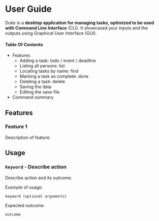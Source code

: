 # User Guide

Duke is a **desktop application for managing tasks, optimized to be used with Command Line Interface** (CLI). It showcased your inputs and the outputs using Graphical User Interface (GUI).

#### Table Of Contents

- Features
    - Adding a task: todo / event / deadline
    - Listing all persons: list
    - Locating tasks by name: find
    - Marking a task as complete: done
    - Deleting a task: delete
    - Saving the data
    - Editing the save file
- Command summary

## Features


### Feature 1 
Description of feature.

## Usage

### `Keyword` - Describe action

Describe action and its outcome.

Example of usage: 

`keyword (optional arguments)`

Expected outcome:

`outcome`

